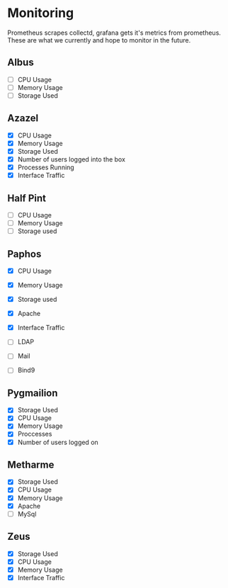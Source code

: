 # Monitoring

Prometheus scrapes collectd, grafana gets it's metrics from prometheus. These are what we currently and hope to monitor in the future.

## Albus

- [ ] CPU Usage
- [ ] Memory Usage
- [ ] Storage Used

## Azazel

- [x] CPU Usage
- [x] Memory Usage
- [x] Storage Used
- [x] Number of users logged into the box
- [x] Processes Running
- [x] Interface Traffic

## Half Pint

- [ ] CPU Usage
- [ ] Memory Usage
- [ ] Storage used

## Paphos

- [x] CPU Usage
- [x] Memory Usage
- [x] Storage used
- [x] Apache
- [x] Interface Traffic
- [ ] LDAP
- [ ] Mail
- [ ] Bind9


## Pygmailion

- [x] Storage Used
- [x] CPU Usage
- [x] Memory Usage
- [x] Proccesses
- [x] Number of users logged on

## Metharme

- [x] Storage Used
- [x] CPU Usage
- [x] Memory Usage
- [x] Apache
- [ ] MySql

## Zeus

- [x] Storage Used
- [x] CPU Usage
- [x] Memory Usage
- [x] Interface Traffic
